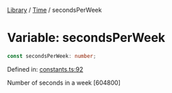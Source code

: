 <!-- markdownlint-disable -->
<!-- cspell: disable -->
[Library](../index.md) / [Time](./index.md) / secondsPerWeek

# Variable: secondsPerWeek

```ts
const secondsPerWeek: number;
```

Defined in: [constants.ts:92](https://github.com/technobuddha/library/blob/main/src/constants.ts#L92)

Number of seconds in a week [604800]

